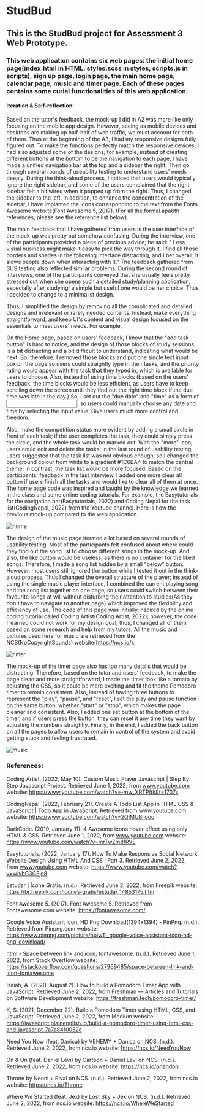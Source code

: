 # StudBud
## This is the StudBud project for Assessment 3 Web Prototype.
### This web application contains six web pages: the initial home page(index.html in HTML, styles.scss in styles, scripts.js in scripts), sign up page, login page, the main home page, calendar page, music and timer page. Each of these pages contains some curial functionalities of this web application. 

#### Iteration & Self-reflection:

Based on the tutor's feedback, the mock-up I did in A2 was more like only focusing on the mobile app design. However, seeing as mobile devices and desktops are making up half-half of web traffic, we must account for both of them. Thus at the beginning of the A3, I had my responsive designs fully figured out. To make the functions perfectly match the responsive devices, I had also adjusted some of the designs; for example,  instead of creating different buttons at the bottom to be the navigation to each page, I have made a unified navigation bar at the top and a sidebar the right. Then go through several rounds of useability testing to understand users' needs deeply. During the think-aloud process, I noticed that users would typically ignore the right sidebar, and some of the users complained that the right sidebar felt a bit wired when it popped up from the right. Thus, I changed the sidebar to the left. In addition, to enhance the concentration of the sidebar, I have implanted the icons corresponding to the text from the Fonts Awesome website(Font Awesome 5, 2017). (For all the formal apa6th references, please see the reference list below). 

The main feedback that I have gathered from users is the user interface of the mock-up was pretty but somehow confusing. During the interview, one of the participants provided a piece of precious advice; he said: " Less visual business might make it easy to pick the way through it. I find all those borders and shades in the following interface distracting, and I bet overall, it slows people down when interacting with it." The feedback gathered from SUS testing also reflected similar problems. During the second round of interviews, one of the participants conveyed that she usually feels pretty stressed out when she opens such a detailed study/planning application, especially after studying; a simple but useful one would be her choice. Thus I decided to change to a minimalist design.

Thus, I simplified the design by removing all the complicated and detailed designs and irrelevant or rarely needed contents. Instead, make everything straightforward, and keep UI's content and visual design focused on the essentials to meet users' needs. For example,

On the Home page, based on users' feedback, I know that the "add task button" is hard to notice, and the design of those blocks of study sessions is a bit distracting and a bit difficult to understand, indicating what would be next. So, therefore, I removed those blocks and put one single text input box on the page so users could straightly type in their tasks, and the priority rating would appear with the task that they typed in, which is available for users to choose. Also, instead of using time blocks (based on the users' feedback, the time blocks would be less efficient, as users have to keep scrolling down the screen until they find out the right time block if the due time was late in the day.) So, I set out the "due date" and "time" as a form of <input type=" date">, so users could manually choose any date and time by selecting the input value. Give users much more control and freedom.

Also, make the competition status more evident by adding a small circle in front of each task; if the user completes the task, they could simply press the circle, and the whole task would be marked out. With the "more" icon, users could edit and delete the tasks. In the last round of usability testing, users suggested that the task list was not obvious enough, so I changed the background colour from white to a gradient #1C6BA4 to match the central theme; in contrast, the task list would be more focused. Based on the participants' feedback in the last interview, I added one more clear all button if users finish all the tasks and would like to clear all of them at once. The home page code was inspired and taught by the knowledge we learned in the class and some online coding tutorials. For example, the Easytutorials for the navigation bar(Easytutorials, 2022) and Coding Nepal for the task list(CodingNepal, 2022) from the Youtube channel. Here is how the previous mock-up compared to the web application. 

![home](https://user-images.githubusercontent.com/75123393/171645171-8dcb24ba-b288-472a-a5f8-471cab143716.png)

The design of the music page iterated a lot based on several rounds of usability testing. Most of the participants felt confused about where could they find out the song list to choose different songs in the mock-up. And also, the like button would be useless, as there is no container for the liked songs. Therefore, I made a song list hidden by a small "below" button. However, most users still ignored the button while I tested it out in the think-aloud process. Thus I changed the overall structure of the player; instead of using the single music player interface, I combined the current playing song and the song list together on one page, so users could switch between their favourite songs at will without disturbing their attention to studies(As they don't have to navigate to another page) which improved the flexibility and efficiency of use. The code of this page was initially inspired by the online coding tutorial called Coding Artist(Coding Artist, 2022); however, the code I learned could not work for my design goal; thus, I changed all of them based on some research and help from my tutors. All the music and pictures used here for music are retrieved from the NCS(NoCopyrightSounds) website(https://ncs.io/).  

![timer](https://user-images.githubusercontent.com/75123393/171650017-65dfffcb-cc92-4033-96e4-310bb8786d5e.png)

The mock-up of the timer page also has too many details that would be distracting. Therefore, based on the tutor and users' feedback, to make the page clean and more straightforward, I made the timer look like a tomato by adjusting the CSS, so it could be more exciting and fit the theme Pomodoro timer to remain consistent. Also, instead of having three buttons to represent the "play", "pause", and "reset",  I set the play and pause function on the same button, whether "start" or "stop", which makes the page cleaner and consistent. Also, I added one set button at the bottom of the timer, and if users press the button, they can reset it any time they want by adjusting the numbers straightly. Finally, in the end, I added the back button on all the pages to allow users to remain in control of the system and avoid getting stuck and feeling frustrated. 

![music](https://user-images.githubusercontent.com/75123393/171645371-ffa60595-932f-4277-a8ee-e531d1f26382.png)







### References:
Coding Artist. (2022, May 10). Custom Music Player Javascript | Step By Step Javascript Project. Retrieved June 1, 2022, from www.youtube.com website: https://www.youtube.com/watch?v=-mw_XRTPftk&t=1707s

CodingNepal. (2022, February 21). Create A Todo List App in HTML CSS & JavaScript | Todo App in JavaScript. Retrieved from www.youtube.com website: https://www.youtube.com/watch?v=2QIMUBilooc

DarkCode. (2019, January 11). 4 Awesome icons hover effect using only HTML & CSS. Retrieved June 1, 2022, from www.youtube.com website: https://www.youtube.com/watch?v=mrTwZmdfRVE

Easytutorials. (2022, January 17). How To Make Responsive Social Network Website Design Using HTML And CSS | Part 3. Retrieved June 2, 2022, from www.youtube.com website: https://www.youtube.com/watch?v=wIvbG3GFje8

Estudar | Ícone Gratis. (n.d.). Retrieved June 2, 2022, from Freepik website: https://br.freepik.com/icones-gratis/estudar_14853175.htm

Font Awesome 5. (2017). Font Awesome 5. Retrieved from Fontawesome.com website: https://fontawesome.com/

Google Voice Assistant Icon, HD Png Download(1394x1394) - PinPng. (n.d.). Retrieved from Pinpng.com website: https://www.pinpng.com/picture/hoiwTi_google-voice-assistant-icon-hd-png-download/

html - Space between link and icon, fontawesome. (n.d.). Retrieved June 1, 2022, from Stack Overflow website: https://stackoverflow.com/questions/27969485/space-between-link-and-icon-fontawesome

Isaiah, A. (2020, August 2). How to build a Pomodoro Timer App with JavaScript. Retrieved June 2, 2022, from Freshman — Articles and Tutorials on Software Development website: https://freshman.tech/pomodoro-timer/

K, S. (2021, December 22). Build a Pomodoro Timer using HTML, CSS, and JavaScript. Retrieved June 2, 2022, from Medium website: https://javascript.plainenglish.io/build-a-pomodoro-timer-using-html-css-and-javascript-7a7a8410052c

Need You Now (feat. Danica) by VENEMY + Danica on NCS. (n.d.). Retrieved June 2, 2022, from ncs.io website: https://ncs.io/NeedYouNow

On & On (feat. Daniel Levi) by Cartoon + Daniel Levi on NCS. (n.d.). Retrieved June 2, 2022, from ncs.io website: https://ncs.io/onandon

Throne by Neoni + Rival on NCS. (n.d.). Retrieved June 2, 2022, from ncs.io website: https://ncs.io/Throne

Where We Started (feat. Jex) by Lost Sky + Jex on NCS. (n.d.). Retrieved June 2, 2022, from ncs.io website: https://ncs.io/WhereWeStarted